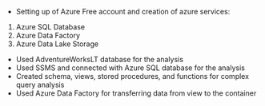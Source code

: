 - Setting up of Azure Free account and creation of azure services:
1. Azure SQL Database
2. Azure Data Factory
3. Azure Data Lake Storage
- Used AdventureWorksLT database for the analysis
- Used SSMS and connected with Azure SQL database for the analysis
- Created schema, views, stored procedures, and functions for complex query analysis
- Used Azure Data Factory for transferring data from view to the container
